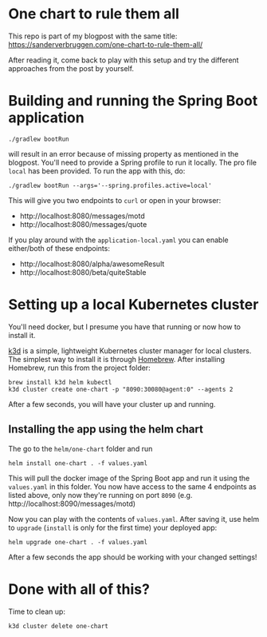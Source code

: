 # One chart to rule them all
This repo is part of my blogpost with the same title: https://sanderverbruggen.com/one-chart-to-rule-them-all/

After reading it, come back to play with this setup and try the different approaches from the post by yourself. 

# Building and running the Spring Boot application
```shell
./gradlew bootRun
```
will result in an error because of missing property as mentioned in the blogpost.
You'll need to provide a Spring profile to run it locally. 
The pro file `local` has been provided. To run the app with this, do:
```shell
./gradlew bootRun --args='--spring.profiles.active=local'
```
This will give you two endpoints to `curl` or open in your browser:
- http://localhost:8080/messages/motd
- http://localhost:8080/messages/quote

If you play around with the `application-local.yaml` you can enable either/both of these endpoints:
- http://localhost:8080/alpha/awesomeResult
- http://localhost:8080/beta/quiteStable

# Setting up a local Kubernetes cluster
You'll need docker, but I presume you have that running or now how to install it.

[k3d](https://k3d.io) is a simple, lightweight Kubernetes cluster manager for local clusters.
The simplest way to install it is through [Homebrew](https://brew.sh). 
After installing Homebrew, run this from the project folder:
```shell
brew install k3d helm kubectl
k3d cluster create one-chart -p "8090:30080@agent:0" --agents 2
```
After a few seconds, you will have your cluster up and running.

## Installing the app using the helm chart
The go to the `helm/one-chart` folder and run
```shell
helm install one-chart . -f values.yaml
```
This will pull the docker image of the Spring Boot app and run it using the `values.yaml` in this folder.
You now have access to the same 4 endpoints as listed above, only now they're running on port `8090` (e.g. http://localhost:8090/messages/motd)

Now you can play with the contents of `values.yaml`. 
After saving it, use helm to `upgrade` (`install` is only for the first time) your deployed app:
```shell
helm upgrade one-chart . -f values.yaml
```
After a few seconds the app should be working with your changed settings!

# Done with all of this?
Time to clean up:
```shell
k3d cluster delete one-chart
```
